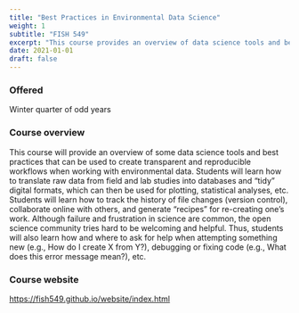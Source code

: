 ```yaml
---
title: "Best Practices in Environmental Data Science"
weight: 1
subtitle: "FISH 549"
excerpt: "This course provides an overview of data science tools and best practices that can be used to create transparent and reproducible workflows when working with environmental data. Students learn how to translate raw data from field and lab studies into databases and “tidy” digital formats, which can then be used for plotting, statistical analyses, etc. Students learn how to track the history of file changes (version control), collaborate online with others, and generate “recipes” for re-creating one’s work. Students also learn how and where to ask for help when attempting something new (e.g., How do I create X from Y?), debugging or fixing code (e.g., What does this error message mean?), etc."
date: 2021-01-01
draft: false
---
```


### Offered

Winter quarter of odd years

### Course overview

This course will provide an overview of some data science tools and best practices that can be used to create transparent and reproducible workflows when working with environmental data. Students will learn how to translate raw data from field and lab studies into databases and “tidy” digital formats, which can then be used for plotting, statistical analyses, etc. Students will learn how to track the history of file changes (version control), collaborate online with others, and generate “recipes” for re-creating one’s work. Although failure and frustration in science are common, the open science community tries hard to be welcoming and helpful. Thus, students will also learn how and where to ask for help when attempting something new (e.g., How do I create X from Y?), debugging or fixing code (e.g., What does this error message mean?), etc.

### Course website

https://fish549.github.io/website/index.html
